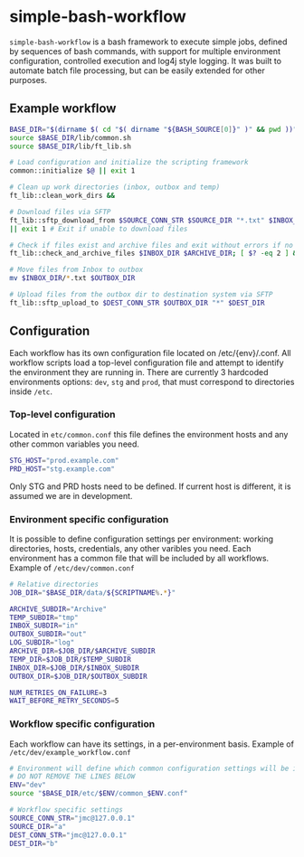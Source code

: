 # simple-bash-workflow
`simple-bash-workflow` is a bash framework to execute simple jobs, defined by sequences of bash commands, with support for multiple environment configuration, controlled execution and log4j style logging. It was built to automate batch file processing, but can be easily extended for other purposes. 

## Example workflow

```bash
BASE_DIR="$(dirname $( cd "$( dirname "${BASH_SOURCE[0]}" )" && pwd ))"
source $BASE_DIR/lib/common.sh
source $BASE_DIR/lib/ft_lib.sh

# Load configuration and initialize the scripting framework
common::initialize $@ || exit 1

# Clean up work directories (inbox, outbox and temp)
ft_lib::clean_work_dirs &&

# Download files via SFTP
ft_lib::sftp_download_from $SOURCE_CONN_STR $SOURCE_DIR "*.txt" $INBOX_DIR 
|| exit 1 # Exit if unable to download files

# Check if files exist and archive files and exit without errors if no files are found
ft_lib::check_and_archive_files $INBOX_DIR $ARCHIVE_DIR; [ $? -eq 2 ] && exit 0 

# Move files from Inbox to outbox
mv $INBOX_DIR/*.txt $OUTBOX_DIR

# Upload files from the outbox dir to destination system via SFTP
ft_lib::sftp_upload_to $DEST_CONN_STR $OUTBOX_DIR "*" $DEST_DIR
```
## Configuration

Each workflow has its own configuration file located on /etc/{env}/<workflow name>.conf. All workflow scripts load a top-level configuration file and attempt to identify the environment they are running in. There are currently 3 hardcoded environments options: `dev`, `stg` and `prod`, that must correspond to directories inside `/etc`.

### Top-level configuration

Located in `etc/common.conf` this file defines the environment hosts and any other common variables you need.
```bash
STG_HOST="prod.example.com"
PRD_HOST="stg.example.com"
```
Only STG and PRD hosts need to be defined. If current host is different, it is assumed we are in development.

### Environment specific configuration

It is possible to define configuration settings per environment: working directories, hosts, credentials, any other varibles you need. Each environment has a common file that will be included by all workflows. Example of `/etc/dev/common.conf`

```bash
# Relative directories
JOB_DIR="$BASE_DIR/data/${SCRIPTNAME%.*}"

ARCHIVE_SUBDIR="Archive"
TEMP_SUBDIR="tmp"
INBOX_SUBDIR="in"
OUTBOX_SUBDIR="out"
LOG_SUBDIR="log"
ARCHIVE_DIR=$JOB_DIR/$ARCHIVE_SUBDIR
TEMP_DIR=$JOB_DIR/$TEMP_SUBDIR
INBOX_DIR=$JOB_DIR/$INBOX_SUBDIR
OUTBOX_DIR=$JOB_DIR/$OUTBOX_SUBDIR

NUM_RETRIES_ON_FAILURE=3
WAIT_BEFORE_RETRY_SECONDS=5
```
### Workflow specific configuration

Each workflow can have its settings, in a per-environment basis. Example of `/etc/dev/example_workflow.conf`
```bash
# Environment will define which common configuration settings will be included
# DO NOT REMOVE THE LINES BELOW
ENV="dev"
source "$BASE_DIR/etc/$ENV/common_$ENV.conf"

# Workflow specific settings
SOURCE_CONN_STR="jmc@127.0.0.1"
SOURCE_DIR="a"
DEST_CONN_STR="jmc@127.0.0.1"
DEST_DIR="b"
```






